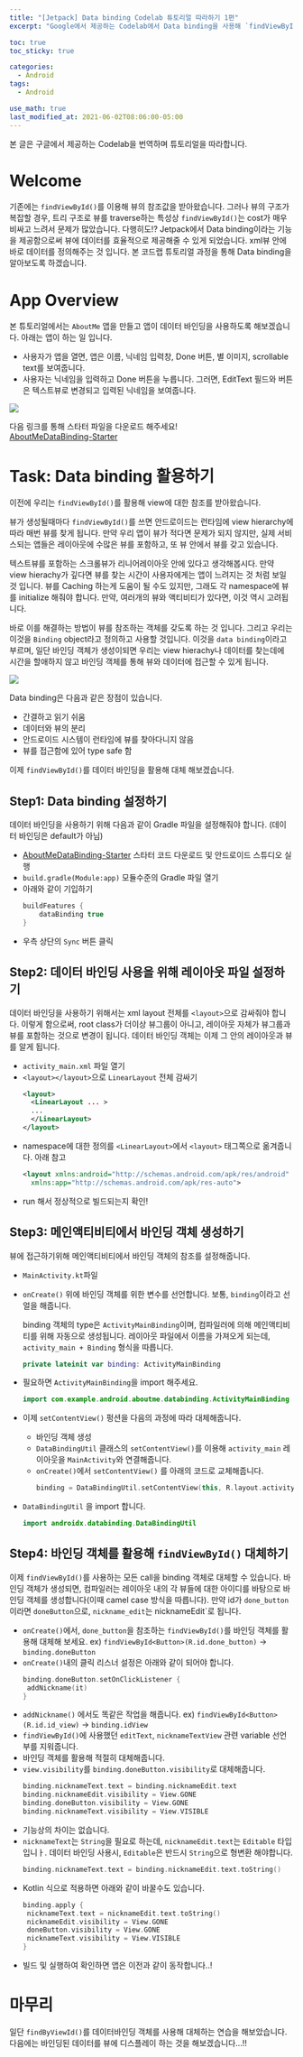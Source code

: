 ```yaml
---
title: "[Jetpack] Data binding Codelab 튜토리얼 따라하기 1편"
excerpt: "Google에서 제공하는 Codelab에서 Data binding을 사용해 `findViewById()`를 대체해보자..!!"

toc: true
toc_sticky: true

categories:
  - Android
tags:
  - Android

use_math: true
last_modified_at: 2021-06-02T08:06:00-05:00
---
```


본 글은 구글에서 제공하는 Codelab을 번역하며 튜토리얼을 따라합니다.

# Welcome
기존에는 `findViewById()`를 이용해 뷰의 참조값을 받아왔습니다. 그러나 뷰의 구조가 복잡할 경우, 트리 구조로 뷰를 traverse하는 특성상 `findViewById()`는 cost가 매우 비싸고 느려서 문제가 많았습니다. 다행히도!? Jetpack에서 Data binding이라는 기능을 제공함으로써 뷰에 데이터를 효율적으로 제공해줄 수 있게 되었습니다. xml뷰 안에 바로 데이터를 정의해주는 것 입니다. 본 코드랩 튜토리얼 과정을 통해 Data binding을 알아보도록 하겠습니다. 

# App Overview

본 튜토리얼에서는 `AboutMe` 앱을 만들고 앱이 데이터 바인딩을 사용하도록 해보겠습니다. 아래는 앱이 하는 일 입니다.
- 사용자가 앱을 열면, 앱은 이름, 닉네임 입력창, Done 버튼, 별 이미지, scrollable text를 보여줍니다.
- 사용자는 닉네임을 입력하고 Done 버튼을 누릅니다. 그러면, EditText 필드와 버튼은 텍스트뷰로 변경되고 입력된 닉네임을 보여줍니다.

![](https://developer.android.com/codelabs/kotlin-android-training-data-binding-basics/img/8f072e88b4ce64fd.png)

다음 링크를 통해 스타터 파일을 다운로드 해주세요!    
[AboutMeDataBinding-Starter](https://github.com/google-developer-training/android-kotlin-fundamentals-starter-apps/tree/master/AboutMeDataBinding-Starter)

# Task: Data binding 활용하기

이전에 우리는 `findViewById()`를 활용해 view에 대한 참조를 받아왔습니다.    
    
뷰가 생성될때마다 `findViewById()`를 쓰면 안드로이드는 런타임에 view hierarchy에 따라 매번 뷰를 찾게 됩니다. 만약 우리 앱이 뷰가 적다면 문제가 되지 않지만, 실제 서비스되는 앱들은 레이아웃에 수많은 뷰를 포함하고, 또 뷰 안에서 뷰를 갖고 있습니다.    
    
텍스트뷰를 포함하는 스크롤뷰가 리니어레이아웃 안에 있다고 생각해봅시다. 만약 view hierachy가 깊다면 뷰를 찾는 시간이 사용자에게는 앱이 느려지는 것 처럼 보일 것 입니다. 뷰를 Caching 하는게 도움이 될 수도 있지만, 그래도 각 namespace에 뷰를 initialize 해줘야 합니다. 만약, 여러개의 뷰와 액티비티가 있다면, 이것 역시 고려됩니다.     
     
바로 이를 해결하는 방법이 뷰를 참조하는 객체를 갖도록 하는 것 입니다. 그리고 우리는 이것을 `Binding` object라고 정의하고 사용할 것입니다. 이것을 `data binding`이라고 부르며, 일단 바인딩 객체가 생성이되면 우리는 view hierachy나 데이터를 찾는데에 시간을 할애하지 않고 바인딩 객체를 통해 뷰와 데이터에 접근할 수 있게 됩니다. 

![](https://developer.android.com/codelabs/kotlin-android-training-data-binding-basics/img/204bd94c4dd5dd37.jpeg)

Data binding은 다음과 같은 장점이 있습니다.
- 간결하고 읽기 쉬움
- 데이터와 뷰의 분리
- 안드로이드 시스템이 런타임에 뷰를 찾아다니지 않음
- 뷰를 접근함에 있어 type safe 함

이제 `findViewById()`를 데이터 바인딩을 활용해 대체 해보겠습니다.

## Step1: Data binding 설정하기
데이터 바인딩을 사용하기 위해 다음과 같이 Gradle 파일을 설정해줘야 합니다. (데이터 바인딩은 default가 아님)
- [AboutMeDataBinding-Starter](https://github.com/google-developer-training/android-kotlin-fundamentals-starter-apps/tree/master/AboutMeDataBinding-Starter) 스타터 코드 다운로드 및 안드로이드 스튜디오 실행
- `build.gradle(Module:app)` 모듈수준의 Gradle 파일 열기
- 아래와 같이 기입하기
  ```gradle
  buildFeatures {
      dataBinding true
  }
  ```
- 우측 상단의 `Sync` 버튼 클릭

## Step2: 데이터 바인딩 사용을 위해 레이아웃 파일 설정하기
데이터 바인딩을 사용하기 위해서는 xml layout 전체를 `<layout>`으로 감싸줘야 합니다. 이렇게 함으로써, root class가 더이상 뷰그룹이 아니고, 레이아웃 자체가 뷰그룹과 뷰를 포함하는 것으로 변경이 됩니다. 데이터 바인딩 객체는 이제 그 안의 레이아웃과 뷰를 알게 됩니다.
- `activity_main.xml` 파일 열기
- `<layout></layout>`으로 `LinearLayout` 전체 감싸기
  ```xml
  <layout>
    <LinearLayout ... >
    ...
    </LinearLayout>
  </layout>
  ```
- namespace에 대한 정의를 `<LinearLayout>`에서 `<layout>` 태그쪽으로 옮겨줍니다. 아래 참고
  ```xml
  <layout xmlns:android="http://schemas.android.com/apk/res/android"
    xmlns:app="http://schemas.android.com/apk/res-auto">
  ```
- run 해서 정상적으로 빌드되는지 확인!

## Step3: 메인액티비티에서 바인딩 객체 생성하기
뷰에 접근하기위해 메인액티비티에서 바인딩 객체의 참조를 설정해줍니다.
- `MainActivity.kt`파일
- `onCreate()` 위에 바인딩 객체를 위한 변수를 선언합니다. 보통, `binding`이라고 선얼을 해줍니다.

  binding 객체의 type은 `ActivityMainBinding`이며, 컴파일러에 의해 메인액티비티를 위해 자동으로 생성됩니다. 레이아웃 파일에서 이름을 가져오게 되는데, `activity_main + Binding` 형식을 따릅니다.
  ```kotlin
  private lateinit var binding: ActivityMainBinding
  ```
- 필요하면 `ActivityMainBinding`을 import 해주세요.
  ```kotlin
  import com.example.android.aboutme.databinding.ActivityMainBinding
  ```
- 이제 `setContentView()` 펑션을 다음의 과정에 따라 대체해줍니다.
  - 바인딩 객체 생성
  - `DataBindingUtil` 클래스의 `setContentView()`를 이용해 `activity_main` 레이아웃을 `MainActivity`와 연결해줍니다. 
  - `onCreate()`에서 `setContentView()` 를 아래의 코드로 교체해줍니다.
    ```kotlin
    binding = DataBindingUtil.setContentView(this, R.layout.activity_main)
    ```
- `DataBindingUtil` 을 import 합니다.
  ```kotlin
  import androidx.databinding.DataBindingUtil
  ```
## Step4: 바인딩 객체를 활용해 `findViewById()` 대체하기

이제 `findViewById()`를 사용하는 모든 call을 binding 객체로 대체할 수 있습니다. 바인딩 객체가 생성되면, 컴파일러는 레이아웃 내의 각 뷰들에 대한 아이디를 바탕으로 바인딩 객체를 생성합니다(이때 camel case 방식을 따릅니다). 만약 id가 `done_button` 이라면 `doneButton`으로, `nickname_edit`는 nicknameEdit`로 됩니다.
- `onCreate()`에서, `done_button`을 참조하는 `findViewById()`를 바인딩 객체를 활용해 대체해 보세요. ex) `findViewById<Button>(R.id.done_button)` -> `binding.doneButton`
- `onCreate()`내의 클릭 리스너 설정은 아래와 같이 되어야 합니다.
  ```kotlin
  binding.doneButton.setOnClickListener {
   addNickname(it)
  }
  ```
- `addNickname()` 에서도 똑같은 작업을 해줍니다. ex) `findViewById<Button>(R.id.id_view)` -> `binding.idView`
- `findViewById()`에 사용했던 `editText`, `nicknameTextView` 관련 variable 선언부를 지워줍니다.
- 바인딩 객체를 활용해 적절히 대체해줍니다.
- `view.visibility`를 `binding.doneButton.visibility`로 대체해줍니다. 
  ```kotlin
  binding.nicknameText.text = binding.nicknameEdit.text
  binding.nicknameEdit.visibility = View.GONE
  binding.doneButton.visibility = View.GONE
  binding.nicknameText.visibility = View.VISIBLE
  ```
- 기능상의 차이는 없습니다.
- `nicknameText`는 `String`을 필요로 하는데, `nicknameEdit.text`는 `Editable` 타입입니ㅏ. 데이터 바인딩 사용시, `Editable`은 반드시 `String`으로 형변환 해야합니다.
  ```kotlin
  binding.nicknameText.text = binding.nicknameEdit.text.toString()
  ```
- Kotlin 식으로 적용하면 아래와 같이 바꿀수도 있습니다.
  ```kotlin
  binding.apply {
   nicknameText.text = nicknameEdit.text.toString()
   nicknameEdit.visibility = View.GONE
   doneButton.visibility = View.GONE
   nicknameText.visibility = View.VISIBLE
  }
  ```
- 빌드 및 실행하여 확인하면 앱은 이전과 같이 동작합니다..!


# 마무리
일단 `findByViewId()`를 데이터바인딩 객체를 사용해 대체하는 연습을 해보았습니다. 다음에는 바인딩된 데이터를 뷰에 디스플레이 하는 것을 해보겠습니다...!!